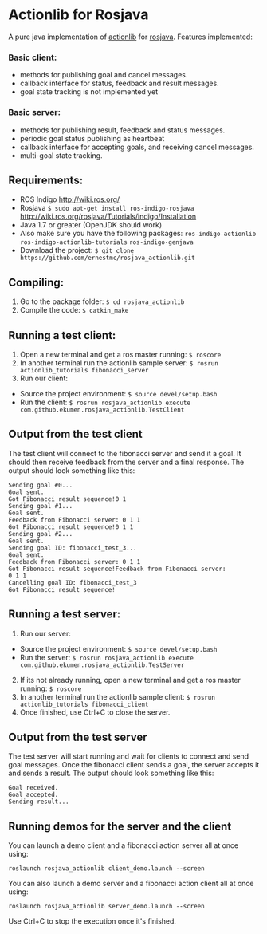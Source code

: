 # Actionlib for Rosjava
A pure java implementation of [actionlib](http://wiki.ros.org/actionlib) for [rosjava](http://wiki.ros.org/rosjava).
Features implemented:

### Basic client:
* methods for publishing goal and cancel messages.
* callback interface for status, feedback and result messages.
* goal state tracking is not implemented yet

### Basic server:
* methods for publishing result, feedback and status messages.
* periodic goal status publishing as heartbeat
* callback interface for accepting goals, and receiving cancel messages.
* multi-goal state tracking.


## Requirements:
* ROS Indigo http://wiki.ros.org/
* Rosjava ```$ sudo apt-get install ros-indigo-rosjava``` http://wiki.ros.org/rosjava/Tutorials/indigo/Installation
* Java 1.7 or greater (OpenJDK should work)
* Also make sure you have the following packages: ```ros-indigo-actionlib``` ```ros-indigo-actionlib-tutorials``` ```ros-indigo-genjava```
* Download the project: ```$ git clone https://github.com/ernestmc/rosjava_actionlib.git```

## Compiling:
1. Go to the package folder: ```$ cd rosjava_actionlib```
2. Compile the code: ```$ catkin_make```

## Running a test client:
1. Open a new terminal and get a ros master running: ```$ roscore```
2. In another terminal run the actionlib sample server: ```$ rosrun actionlib_tutorials fibonacci_server```
3. Run our client:
  * Source the project environment: ```$ source devel/setup.bash```
  * Run the client: ```$ rosrun rosjava_actionlib execute com.github.ekumen.rosjava_actionlib.TestClient```

## Output from the test client
The test client will connect to the fibonacci server and send it a goal. It
should then receive feedback from the server and a final response. The output
should look something like this:
```
Sending goal #0...
Goal sent.
Got Fibonacci result sequence!0 1
Sending goal #1...
Goal sent.
Feedback from Fibonacci server: 0 1 1
Got Fibonacci result sequence!0 1 1
Sending goal #2...
Goal sent.
Sending goal ID: fibonacci_test_3...
Goal sent.
Feedback from Fibonacci server: 0 1 1
Got Fibonacci result sequence!Feedback from Fibonacci server:
0 1 1
Cancelling goal ID: fibonacci_test_3
Got Fibonacci result sequence!

```

## Running a test server:
1. Run our server:
  * Source the project environment: ```$ source devel/setup.bash```
  * Run the server: ```$ rosrun rosjava_actionlib execute com.github.ekumen.rosjava_actionlib.TestServer```
2. If its not already running, open a new terminal and get a ros master running: ```$ roscore```
3. In another terminal run the actionlib sample client: ```$ rosrun actionlib_tutorials fibonacci_client```
4. Once finished, use Ctrl+C to close the server.

## Output from the test server
The test server will start running and wait for clients to connect and send goal messages.
Once the fibonacci client sends a goal, the server accepts it and sends a result. The output
should look something like this:
```
Goal received.
Goal accepted.
Sending result...
```

## Running demos for the server and the client
You can launch a demo client and a fibonacci action server all at once using:
```
roslaunch rosjava_actionlib client_demo.launch --screen
```


You can also launch a demo server and a fibonacci action client all at once using:
```
roslaunch rosjava_actionlib server_demo.launch --screen
```

Use Ctrl+C to stop the execution once it's finished.

